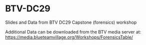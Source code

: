 # BTV-DC29
Slides and Data from BTV DC29 Capstone (forensics) workshop

Additional Data can be downloaded from the BTV media server at:
https://media.blueteamvillage.org/Workshops/ForensicsTable/

